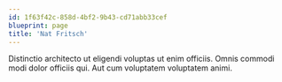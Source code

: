 ```yaml
---
id: 1f63f42c-858d-4bf2-9b43-cd71abb33cef
blueprint: page
title: 'Nat Fritsch'
---
```

Distinctio architecto ut eligendi voluptas ut enim officiis. Omnis commodi modi dolor officiis qui. Aut cum voluptatem voluptatem animi.
